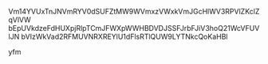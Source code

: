 Vm14YVUxTnJNVmRYV0dSUFZtMW9WVmxzVWxkVmJGcHlWV3RPVlZKclZqVlVW
bEpUVkdzeFdHUXpjRlpTCmJFWXpWWHBDVDJSSFJrbFJiV3hoQ21WcVFUVlJN
bVIzWkVad2RFMUVNRXREYlU1dFlsRTlQUW9LYTNkcQoKaHBl

yfm